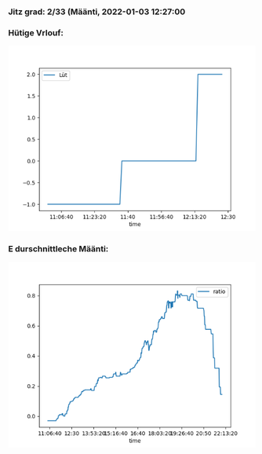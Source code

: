 ### Jitz grad: 2/33 (Määnti, 2022-01-03 12:27:00

### Hütige Vrlouf:
![Graph](Today.png)

### E durschnittleche Määnti:
![Graph](Määnti.png)